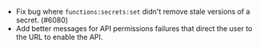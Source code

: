 - Fix bug where `functions:secrets:set` didn't remove stale versions of a secret. (#6080)
- Add better messages for API permissions failures that direct the user to the URL to enable the API.